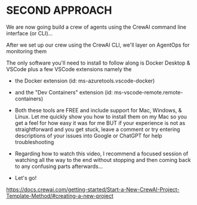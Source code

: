 # SECOND APPROACH

We are now going build a crew of agents using the CrewAI command line interface (or CLI)...

After we set up our crew using the CrewAI CLI, we'll layer on AgentOps for monitoring them

The only software you'll need to install to follow along is Docker Desktop & VSCode plus a few VSCode extensions namely the

- the Docker extension (id: ms-azuretools.vscode-docker)
- and the "Dev Containers" extension (id: ms-vscode-remote.remote-containers)

- Both these tools are FREE and include support for Mac, Windows, & Linux. Let me quickly show you how to install them on my Mac so you get a feel for how easy it was for me BUT if your experience is not as straightforward and you get stuck, leave a comment or try entering descriptions of your issues into Google or ChatGPT for help troubleshooting

- Regarding how to watch this video, I recommend a focused session of watching all the way to the end without stopping and then coming back to any confusing parts afterwards...

- Let's go!

https://docs.crewai.com/getting-started/Start-a-New-CrewAI-Project-Template-Method/#creating-a-new-project